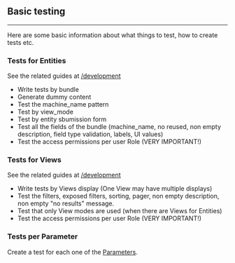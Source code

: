 ## Basic testing
------------------

Here are some basic information about what things to test, how to create tests etc.

### Tests for Entities

See the related guides at [/development](/development/#building-content-types-and-fields)

 - Write tests by bundle
 - Generate dummy content
 - Test the machine_name pattern
 - Test by view_mode
 - Test by entity sbumission form
 - Test all the fields of the bundle (machine_name, no reused, non empty description, field type validation, labels, UI values)
 - Test the access permissions per user Role (VERY IMPORTANT!)

### Tests for Views

See the related guides at [/development](/development/#building-drupal-views)

 - Write tests by Views display (One View may have multiple displays)
 - Test the filters, exposed filters, sorting, pager, non empty description, non empty "no results" message.
 - Test that only View modes are used (when there are Views for Entities)
 - Test the access permissions per user Role (VERY IMPORTANT!)

### Tests per Parameter
Create a test for each one of the [Parameters](http://dropdog.readthedocs.org/parameters/).
